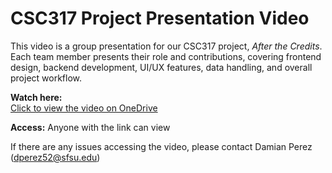 # CSC317 Project Presentation Video

This video is a group presentation for our CSC317 project, *After the Credits*. Each team member presents their role and contributions, covering frontend design, backend development, UI/UX features, data handling, and overall project workflow.

**Watch here:**  
[Click to view the video on OneDrive](https://mailsfsu-my.sharepoint.com/:v:/g/personal/923803696_sfsu_edu/Ef45knQO75ZCjanaZGdlMYYBWEZ7Rjxw8mKf-wNz-kmQJw?nav=eyJyZWZlcnJhbEluZm8iOnsicmVmZXJyYWxBcHAiOiJPbmVEcml2ZUZvckJ1c2luZXNzIiwicmVmZXJyYWxBcHBQbGF0Zm9ybSI6IldlYiIsInJlZmVycmFsTW9kZSI6InZpZXciLCJyZWZlcnJhbFZpZXciOiJNeUZpbGVzTGlua0NvcHkifX0&e=CjK595)

**Access:** Anyone with the link can view

If there are any issues accessing the video, please contact Damian Perez ([dperez52@sfsu.edu](mailto:dperez52@sfsu.edu))